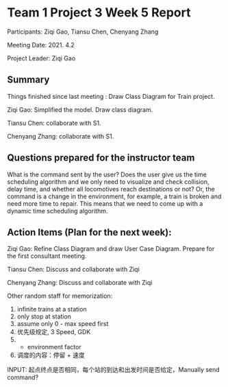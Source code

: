 # Team 1 Project 3 Week 5 Report

Participants:  Ziqi Gao, Tiansu Chen, Chenyang Zhang

Meeting Date:  2021. 4.2

Project Leader: Ziqi Gao

## Summary

Things finished since last meeting : Draw Class Diagram for Train project.

Ziqi Gao: Simplified the model. Draw class diagram.

Tiansu Chen: collaborate with S1.

Chenyang Zhang: collaborate with S1.

## Questions prepared for the instructor team

What is the command sent by the user? Does the user give us the time scheduling algorithm and we only need to visualize and check collision, delay time, and whether all locomotives reach destinations or not? Or, the command is a change in the environment, for example, a train is broken and need more time to repair. This means that we need to come up with a dynamic time scheduling algorithm.

## Action Items (Plan for the next week):

Ziqi Gao:  Refine Class Diagram and draw User Case Diagram. Prepare for the first consultant meeting.

Tiansu Chen:  Discuss and collaborate with Ziqi

Chenyang Zhang:  Discuss and collaborate with Ziqi





Other random staff for memorization:

1. infinite trains at a station
2. only stop at station
3. assume only 0 - max speed first
4. 优先级规定, 3 Speed, GDK
5. + environment factor
6. 调度的内容：停留 + 速度

INPUT: 起点终点是否相同，每个站的到达和出发时间是否给定，Manually send command?

